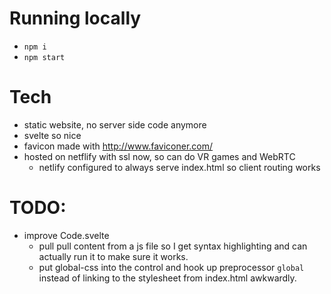 # Running locally

- `npm i`
- `npm start`

# Tech

- static website, no server side code anymore
- svelte so nice
- favicon made with http://www.faviconer.com/
- hosted on netflify with ssl now, so can do VR games and WebRTC
  - netlify configured to always serve index.html so client routing works

# TODO:

- improve Code.svelte 
  - pull pull content from a js file so I get syntax highlighting and can actually run it to make sure it works.
  - put global-css into the control and hook up preprocessor `global` instead of linking to the stylesheet from index.html awkwardly.
